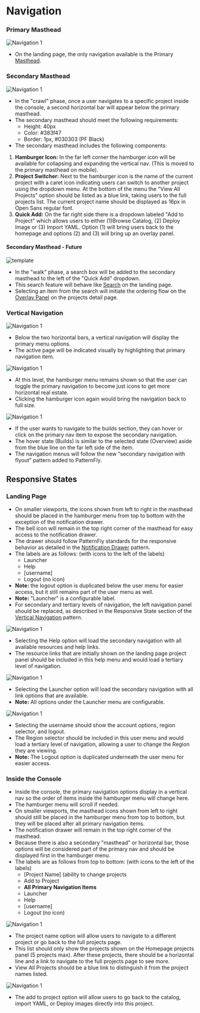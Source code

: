 # Navigation

### Primary Masthead
![Navigation 1](img/PrimaryMasthead.png)  

- On the landing page, the only navigation available is the Primary [Masthead](http://openshift.github.io/openshift-origin-design/web-console/4-patterns/masthead).

### Secondary Masthead
![Navigation 1](img/SecondaryMasthead.png)  
- In the "crawl" phase, once a user navigates to a specific project inside the console, a second horizontal bar will appear below the primary masthead.
- The secondary masthead should meet the following requirements:
	- Height: 40px
	- Color: #383f47
	- Border: 1px, #030303 (PF Black)
- The secondary masthead includes the following components:
 1. **Hamburger Icon:** In the far left corner the hamburger icon will be available for collapsing and expanding the vertical nav. (This is moved to the primary masthead on mobile).
 2. **Project Switcher:** Next to the hamburger icon is the name of the current project with a caret icon indicating users can switch to another project using the dropdown menu. At the bottom of the menu the "View All Projects" option should be listed as a blue link, taking users to the full projects list. The current project name should be displayed as 16px in Open Sans regular font.
 3. **Quick Add:** On the far right side there is a dropdown labeled "Add to Project" which allows users to either (1)Browse Catalog, (2) Deploy Image or (3) Import YAML. Option (1) will bring users back to the homepage and options (2) and (3) will bring up an overlay panel.

#### Secondary Masthead - Future
![template](img/QuickSearch.png)
- In the "walk" phase, a search box will be added to the secondary masthead to the left of the "Quick Add" dropdown.
- This search feature will behave like [Search](https://github.com/openshift/openshift-origin-design/blob/master/web-console/1-homepage/search.m) on the landing page.
- Selecting an item from the search will initiate the ordering flow on the [Overlay Panel](http://openshift.github.io/openshift-origin-design/web-console/4-patterns/overlay-panel) on the projects detail page.

### Vertical Navigation
![Navigation 1](img/NAVIGATION-3.png)

- Below the two horizontal bars, a vertical navigation will display the primary menu options.
- The active page will be indicated visually by highlighting that primary navigation item.

![Navigation 1](img/NAVIGATION-4.png)

- At this level, the hamburger menu remains shown so that the user can toggle the primary navigation to become just icons to get more horizontal real estate.
- Clicking the hamburger icon again would bring the navigation back to full size.

![Navigation 1](img/NAVIGATION-3B.png)

- If the user wants to navigate to the builds section, they can hover or click on the primary nav item to expose the secondary navigation.
- The hover state (Builds) is similar to the selected state (Overview) aside from the blue line on the far left side of the item.
- The navigation menus will follow the new “secondary navigation with flyout” pattern  added to PatternFly.

## Responsive States

### Landing Page
- On smaller viewports, the icons shown from left to right in the masthead should be placed in the hamburger menu from top to bottom with the exception of the notification drawer.
- The bell icon will remain in the top right corner of the masthead for easy access to the notification drawer.
- The drawer should follow PatternFly standards for the responsive behavior as detailed in the [Notification Drawer](http://www.patternfly.org/pattern-library/communication/notification-drawer/#/design) pattern.
- The labels are as follows: (with icons to the left of the labels)
	- Launcher
	- Help
	- [username]
	- Logout (no icon)
- **Note:** the logout option is duplicated below the user menu for easier access, but it still remains part of the user menu as well.
- **Note:** "Launcher" is a configurable label.
- For secondary and tertiary levels of navigation, the left navigation panel should be replaced, as described in the Responsive State section of the [Vertical Navigation](http://www.patternfly.org/pattern-library/navigation/vertical-navigation/#/design) pattern.

![Navigation 1](img/NAVIGATION-6.png)

- Selecting the Help option will load the secondary navigation with all available resources and help links.
- The resource links that are initially shown on the landing page project panel should be included in this help menu and would load a tertiary level of navigation.

![Navigation 1](img/NAVIGATION-1C.png)

- Selecting the Launcher option will load the secondary navigation with all link options that are available.
- **Note:** All options under the Launcher menu are configurable.  

![Navigation 1](img/NAVIGATION-1.png)

- Selecting the username should show the account options, region selector, and logout.
- The Region selector should be included in this user menu and would load a tertiary level of navigation, allowing a user to change the Region they are viewing.
- **Note:** The Logout option is duplicated underneath the user menu for easier access.

### Inside the Console

- Inside the console, the primary navigation options display in a vertical nav so the order of items inside the hamburger menu will change here.
- The hamburger menu will scroll if needed.
- On smaller viewports, the masthead icons shown from left to right should still be placed in the hamburger menu from top to bottom, but they will be placed after all primary navigation items.
- The notification drawer will remain in the top right corner of the masthead.
- Because there is also a secondary "masthead" or horizontal bar, those options will be considered part of the primary nav and should be displayed first in the hamburger menu.
- The labels are as follows from top to bottom: (with icons to the left of the labels)
	- [Project Name] (ability to change projects
	- Add to Project
	- **All Primary Navigation Items**
	- Launcher
	- Help
	- [username]
	- Logout (no icon)

![Navigation 1](img/NAVIGATION-7.png)
- The project name option will allow users to navigate to a different project or go back to the full projects page.
- This list should only show the projects shown on the Homepage projects panel (5 projects max). After these projects, there should be a horizontal line and a link to navigate to the full projects page to see more.
- View All Projects should be a blue link to distinguish it from the project names listed.

![Navigation 1](img/NAVIGATION-2C.png)
- The add to project option will allow users to go back to the catalog, import YAML, or Deploy images directly into this project.
